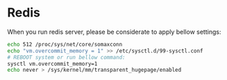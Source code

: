 # Redis

When you run redis server, please be considerate to apply bellow settings:
```bash
echo 512 /proc/sys/net/core/somaxconn
echo "vm.overcommit_memory = 1" >> /etc/sysctl.d/99-sysctl.conf
# REBOOT system or run bellow command:
sysctl vm.overcommit_memory=1
echo never > /sys/kernel/mm/transparent_hugepage/enabled
```

